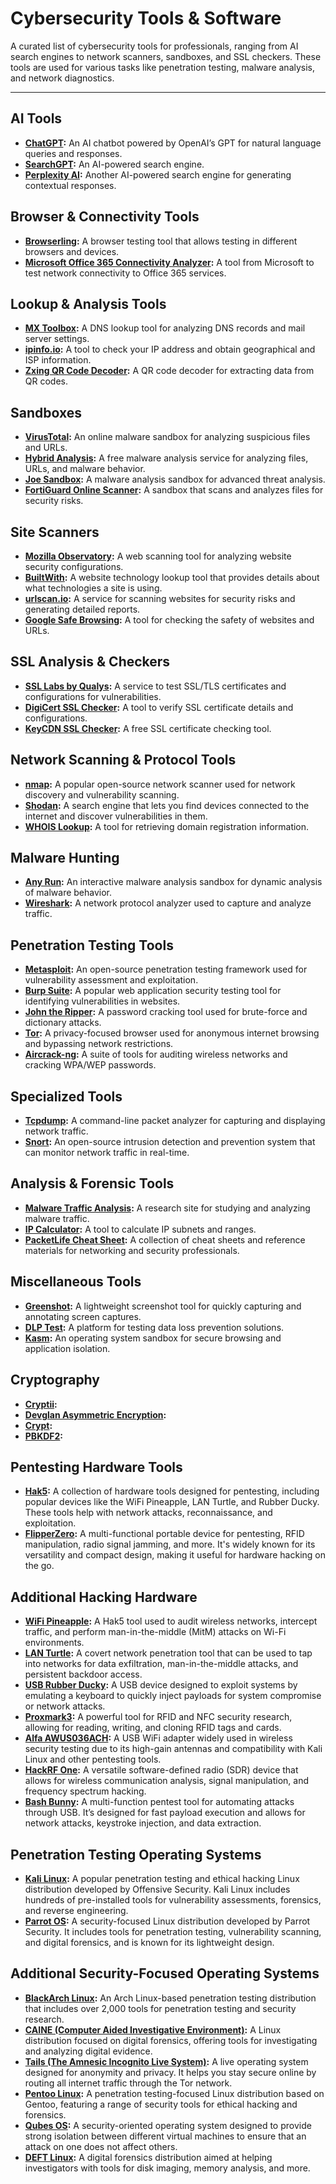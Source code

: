 # Cybersecurity Tools & Software

A curated list of cybersecurity tools for professionals, ranging from AI search engines to network scanners, sandboxes, and SSL checkers. These tools are used for various tasks like penetration testing, malware analysis, and network diagnostics.

---

## AI Tools

- **[ChatGPT](https://chat.openai.com/):** An AI chatbot powered by OpenAI’s GPT for natural language queries and responses.
- **[SearchGPT](https://chatgpt.com/search):** An AI-powered search engine.
- **[Perplexity AI](https://www.perplexity.ai):** Another AI-powered search engine for generating contextual responses.

## Browser & Connectivity Tools

- **[Browserling](https://www.browserling.com/):** A browser testing tool that allows testing in different browsers and devices.
- **[Microsoft Office 365 Connectivity Analyzer](https://testconnectivity.microsoft.com/tests/o365):** A tool from Microsoft to test network connectivity to Office 365 services.

## Lookup & Analysis Tools

- **[MX Toolbox](https://mxtoolbox.com/):** A DNS lookup tool for analyzing DNS records and mail server settings.
- **[ipinfo.io](https://ipinfo.io/what-is-my-ip):** A tool to check your IP address and obtain geographical and ISP information.
- **[Zxing QR Code Decoder](https://zxing.org/w/decode.jspx):** A QR code decoder for extracting data from QR codes.

## Sandboxes

- **[VirusTotal](https://www.virustotal.com/):** An online malware sandbox for analyzing suspicious files and URLs.
- **[Hybrid Analysis](https://hybrid-analysis.com/):** A free malware analysis service for analyzing files, URLs, and malware behavior.
- **[Joe Sandbox](https://www.joesandbox.com/#windows):** A malware analysis sandbox for advanced threat analysis.
- **[FortiGuard Online Scanner](https://www.fortiguard.com/faq/onlinescanner):** A sandbox that scans and analyzes files for security risks.

## Site Scanners

- **[Mozilla Observatory](https://observatory.mozilla.org/):** A web scanning tool for analyzing website security configurations.
- **[BuiltWith](https://builtwith.com/):** A website technology lookup tool that provides details about what technologies a site is using.
- **[urlscan.io](https://urlscan.io/):** A service for scanning websites for security risks and generating detailed reports.
- **[Google Safe Browsing](https://transparencyreport.google.com/safe-browsing/search):** A tool for checking the safety of websites and URLs.

## SSL Analysis & Checkers

- **[SSL Labs by Qualys](https://www.ssllabs.com/ssltest/):** A service to test SSL/TLS certificates and configurations for vulnerabilities.
- **[DigiCert SSL Checker](https://www.digicert.com/help/):** A tool to verify SSL certificate details and configurations.
- **[KeyCDN SSL Checker](https://tools.keycdn.com/ssl):** A free SSL certificate checking tool.

## Network Scanning & Protocol Tools

- **[nmap](https://nmap.org/):** A popular open-source network scanner used for network discovery and vulnerability scanning.
- **[Shodan](https://www.shodan.io/):** A search engine that lets you find devices connected to the internet and discover vulnerabilities in them.
- **[WHOIS Lookup](https://www.whois.com/):** A tool for retrieving domain registration information.

## Malware Hunting

- **[Any Run](https://any.run/):** An interactive malware analysis sandbox for dynamic analysis of malware behavior.
- **[Wireshark](https://www.wireshark.org/):** A network protocol analyzer used to capture and analyze traffic.

## Penetration Testing Tools

- **[Metasploit](https://www.metasploit.com/):** An open-source penetration testing framework used for vulnerability assessment and exploitation.
- **[Burp Suite](https://portswigger.net/):** A popular web application security testing tool for identifying vulnerabilities in websites.
- **[John the Ripper](https://www.openwall.com/john/):** A password cracking tool used for brute-force and dictionary attacks.
- **[Tor](https://www.torproject.org/):** A privacy-focused browser used for anonymous internet browsing and bypassing network restrictions.
- **[Aircrack-ng](https://www.aircrack-ng.org/):** A suite of tools for auditing wireless networks and cracking WPA/WEP passwords.

## Specialized Tools

- **[Tcpdump](#):** A command-line packet analyzer for capturing and displaying network traffic.
- **[Snort](https://www.snort.org/):** An open-source intrusion detection and prevention system that can monitor network traffic in real-time.

## Analysis & Forensic Tools

- **[Malware Traffic Analysis](https://www.malware-traffic-analysis.net/index.html):** A research site for studying and analyzing malware traffic.
- **[IP Calculator](http://jodies.de/ipcalc):** A tool to calculate IP subnets and ranges.
- **[PacketLife Cheat Sheet](https://packetlife.net/):** A collection of cheat sheets and reference materials for networking and security professionals.

## Miscellaneous Tools

- **[Greenshot](https://getgreenshot.org/):** A lightweight screenshot tool for quickly capturing and annotating screen captures.
- **[DLP Test](https://dlptest.com/):** A platform for testing data loss prevention solutions.
- **[Kasm](https://www.kasmweb.com):** An operating system sandbox for secure browsing and application isolation.

## Cryptography

- **[Cryptii](https://cryptii.com):**
- **[Devglan Asymmetric Encryption](https://www.devglan.com/online-tools/rsa-encryption-decryption):**
- **[Crypt](https://onlinephp.io/crypt):**
- **[PBKDF2](https://8gwifi.org/pbkdf.jsp):**

## Pentesting Hardware Tools

- **[Hak5](https://hak5.org):** A collection of hardware tools designed for pentesting, including popular devices like the WiFi Pineapple, LAN Turtle, and Rubber Ducky. These tools help with network attacks, reconnaissance, and exploitation.
- **[FlipperZero](https://flipperzero.one):** A multi-functional portable device for pentesting, RFID manipulation, radio signal jamming, and more. It's widely known for its versatility and compact design, making it useful for hardware hacking on the go.

## Additional Hacking Hardware

- **[WiFi Pineapple](https://hak5.org/products/wifi-pineapple):** A Hak5 tool used to audit wireless networks, intercept traffic, and perform man-in-the-middle (MitM) attacks on Wi-Fi environments.
- **[LAN Turtle](https://hak5.org/products/lan-turtle):** A covert network penetration tool that can be used to tap into networks for data exfiltration, man-in-the-middle attacks, and persistent backdoor access.
- **[USB Rubber Ducky](https://hak5.org/products/usb-rubber-ducky):** A USB device designed to exploit systems by emulating a keyboard to quickly inject payloads for system compromise or network attacks.
- **[Proxmark3](https://proxmark.com/):** A powerful tool for RFID and NFC security research, allowing for reading, writing, and cloning RFID tags and cards.
- **[Alfa AWUS036ACH](https://www.alfa.com.tw/products/alfa-awus036ach):** A USB WiFi adapter widely used in wireless security testing due to its high-gain antennas and compatibility with Kali Linux and other pentesting tools.
- **[HackRF One](https://greatscottgadgets.com/hackrf/):** A versatile software-defined radio (SDR) device that allows for wireless communication analysis, signal manipulation, and frequency spectrum hacking.
- **[Bash Bunny](https://hak5.org/products/bash-bunny):** A multi-function pentest tool for automating attacks through USB. It’s designed for fast payload execution and allows for network attacks, keystroke injection, and data extraction.

## Penetration Testing Operating Systems

- **[Kali Linux](https://www.kali.org/):** A popular penetration testing and ethical hacking Linux distribution developed by Offensive Security. Kali Linux includes hundreds of pre-installed tools for vulnerability assessments, forensics, and reverse engineering.
- **[Parrot OS](https://www.parrotsec.org/):** A security-focused Linux distribution developed by Parrot Security. It includes tools for penetration testing, vulnerability scanning, and digital forensics, and is known for its lightweight design.

## Additional Security-Focused Operating Systems

- **[BlackArch Linux](https://blackarch.org/):** An Arch Linux-based penetration testing distribution that includes over 2,000 tools for penetration testing and security research.
- **[CAINE (Computer Aided Investigative Environment)](https://www.caine-live.net/):** A Linux distribution focused on digital forensics, offering tools for investigating and analyzing digital evidence.
- **[Tails (The Amnesic Incognito Live System)](https://tails.boum.org/):** A live operating system designed for anonymity and privacy. It helps you stay secure online by routing all internet traffic through the Tor network.
- **[Pentoo Linux](http://www.pentoo.ch/):** A penetration testing-focused Linux distribution based on Gentoo, featuring a range of security tools for ethical hacking and forensics.
- **[Qubes OS](https://www.qubes-os.org/):** A security-oriented operating system designed to provide strong isolation between different virtual machines to ensure that an attack on one does not affect others.
- **[DEFT Linux](http://www.deftlinux.net/):** A digital forensics distribution aimed at helping investigators with tools for disk imaging, memory analysis, and more.
